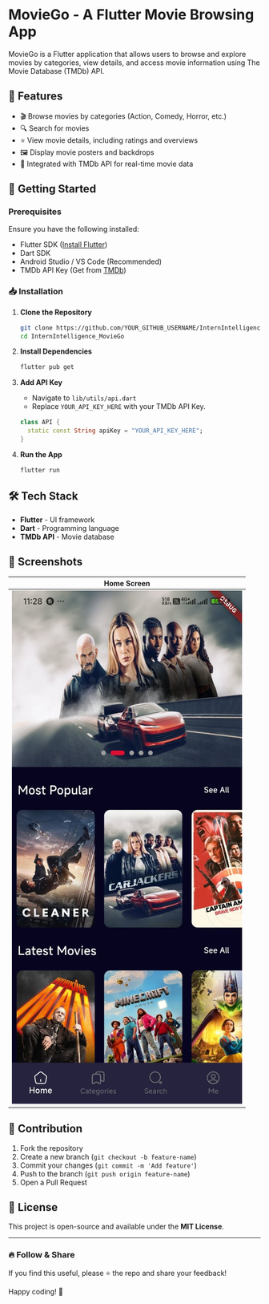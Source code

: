 # MovieGo - A Flutter Movie Browsing App

MovieGo is a Flutter application that allows users to browse and explore movies by categories, view details, and access movie information using The Movie Database (TMDb) API.

## 📌 Features

- 🎬 Browse movies by categories (Action, Comedy, Horror, etc.)
- 🔍 Search for movies
- ⭐ View movie details, including ratings and overviews
- 🖼️ Display movie posters and backdrops
- 🔗 Integrated with TMDb API for real-time movie data

## 🚀 Getting Started

### Prerequisites

Ensure you have the following installed:

- Flutter SDK ([Install Flutter](https://flutter.dev/docs/get-started/install))
- Dart SDK
- Android Studio / VS Code (Recommended)
- TMDb API Key (Get from [TMDb](https://www.themoviedb.org/))

### 📥 Installation

1. **Clone the Repository**
   ```bash
   git clone https://github.com/YOUR_GITHUB_USERNAME/InternIntelligence_MovieGo.git
   cd InternIntelligence_MovieGo
   ```

2. **Install Dependencies**
   ```bash
   flutter pub get
   ```

3. **Add API Key**
    - Navigate to `lib/utils/api.dart`
    - Replace `YOUR_API_KEY_HERE` with your TMDb API Key.

   ```dart
   class API {
     static const String apiKey = "YOUR_API_KEY_HERE";
   }
   ```

4. **Run the App**
   ```bash
   flutter run
   ```

## 🛠️ Tech Stack

- **Flutter** - UI framework
- **Dart** - Programming language
- **TMDb API** - Movie database

## 📸 Screenshots

| Home Screen |
|------------|
| ![Home](https://github.com/itsdevzam/InternIntelligence_MovieGo/blob/main/assets/home.png) | 

## 🤝 Contribution

1. Fork the repository
2. Create a new branch (`git checkout -b feature-name`)
3. Commit your changes (`git commit -m 'Add feature'`)
4. Push to the branch (`git push origin feature-name`)
5. Open a Pull Request

## 📜 License

This project is open-source and available under the **MIT License**.

---

### 🔥 Follow & Share

If you find this useful, please ⭐ the repo and share your feedback!

Happy coding! 🚀


